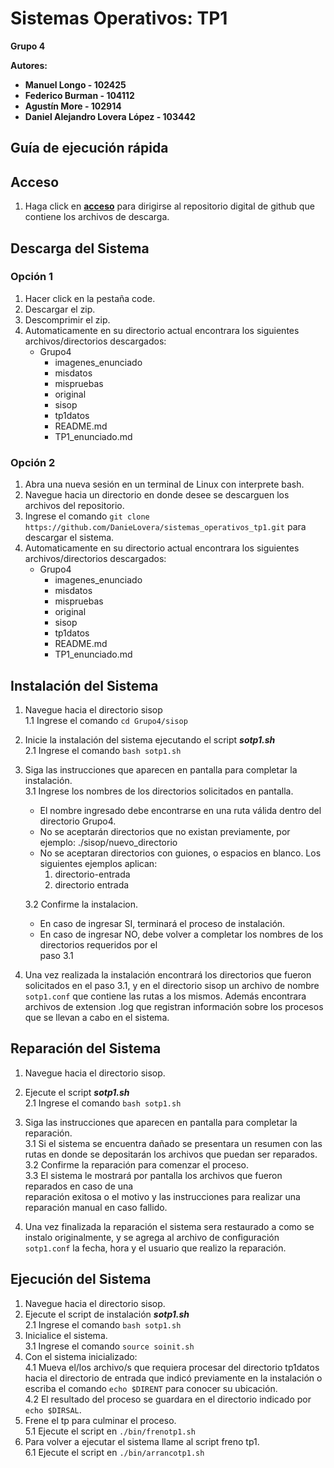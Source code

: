 # Sistemas Operativos: TP1 #  
**Grupo 4**  
  
**Autores:**  
- **Manuel Longo - 102425** 
- **Federico Burman - 104112**   
- **Agustín More - 102914**  
- **Daniel Alejandro Lovera López - 103442**

## Guía de ejecución rápida

## Acceso ##
1. Haga click en **[acceso](https://github.com/DanieLovera/sistemas_operativos_tp1)** para dirigirse al repositorio digital de github que contiene los archivos de descarga.  

## Descarga del Sistema ##
  
### Opción 1 ###
1. Hacer click en la pestaña code.
2. Descargar el zip.
3. Descomprimir el zip.
4. Automaticamente en su directorio actual encontrara los siguientes archivos/directorios descargados:  
    - Grupo4
        - imagenes_enunciado
        - misdatos
        - mispruebas
        - original
        - sisop
        - tp1datos
        - README.md
        - TP1_enunciado.md
  
### Opción 2 ###
1. Abra una nueva sesión en un terminal de Linux con interprete bash.
2. Navegue hacia un directorio en donde desee se descarguen los archivos del repositorio.
3. Ingrese el comando ```git clone https://github.com/DanieLovera/sistemas_operativos_tp1.git``` para descargar el sistema.
4. Automaticamente en su directorio actual encontrara los siguientes archivos/directorios descargados:  
    - Grupo4
        - imagenes_enunciado
        - misdatos
        - mispruebas
        - original
        - sisop
        - tp1datos
        - README.md
        - TP1_enunciado.md

## Instalación del Sistema ##
1. Navegue hacia el directorio sisop  
    1.1 Ingrese el comando ```cd Grupo4/sisop```
2. Inicie la instalación del sistema ejecutando el script ***sotp1.sh***  
    2.1 Ingrese el comando ```bash sotp1.sh```
3. Siga las instrucciones que aparecen en pantalla para completar la instalación.  
    3.1 Ingrese los nombres de los directorios solicitados en pantalla.  
  
      - El nombre ingresado debe encontrarse en una ruta válida dentro del directorio Grupo4.  
      - No se aceptarán directorios que no existan previamente, por ejemplo: ./sisop/nuevo_directorio
      - No se aceptaran directorios con guiones, o espacios en blanco. Los siguientes ejemplos aplican:
        1. directorio-entrada
        2. directorio entrada  
  
    3.2 Confirme la instalacion.  
      - En caso de ingresar SI, terminará el proceso de instalación.  
      - En caso de ingresar NO, debe volver a completar los nombres de los directorios requeridos por el  
        paso 3.1  
4. Una vez realizada la instalación encontrará los directorios que fueron solicitados en el paso 3.1, y
   en el directorio sisop un archivo de nombre ```sotp1.conf``` que contiene las rutas a los mismos. Además encontrara archivos de extension .log que
   registran información sobre los procesos que se llevan a cabo en el sistema.
   
## Reparación del Sistema ##  
1. Navegue hacia el directorio sisop.
2. Ejecute el script ***sotp1.sh***  
    2.1 Ingrese el comando ```bash sotp1.sh```
3. Siga las instrucciones que aparecen en pantalla para completar la reparación.  
    3.1 Si el sistema se encuentra dañado se presentara un resumen con las rutas en donde se depositarán los archivos que puedan ser reparados.  
    3.2 Confirme la reparación para comenzar el proceso.  
    3.3 El sistema le mostrará por pantalla los archivos que fueron reparados en caso de una  
        reparación exitosa o el motivo y las instrucciones para realizar una reparación manual en caso fallido.  
   
4. Una vez finalizada la reparación el sistema sera restaurado a como se instalo originalmente, y se
   agrega al archivo de configuración ```sotp1.conf``` la fecha, hora y el usuario que realizo la reparación.  

## Ejecución del Sistema ##
1. Navegue hacia el directorio sisop.
2. Ejecute el script de instalación ***sotp1.sh***  
  2.1 Ingrese el comando ```bash sotp1.sh```
3. Inicialice el sistema.  
  3.1 Ingrese el comando ```source soinit.sh```
4. Con el sistema inicializado:  
  4.1 Mueva el/los archivo/s que requiera procesar del directorio tp1datos hacia el directorio
      de entrada que indicó previamente en la instalación o escriba el comando ```echo $DIRENT``` para 
      conocer su ubicación.  
  4.2 El resultado del proceso se guardara en el directorio indicado por ```echo $DIRSAL```.
5. Frene el tp para culminar el proceso.  
  5.1 Ejecute el script en ```./bin/frenotp1.sh```
6. Para volver a ejecutar el sistema llame al script freno tp1.  
  6.1 Ejecute el script en ```./bin/arrancotp1.sh```
